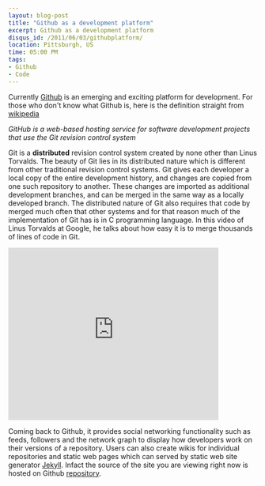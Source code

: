 ```yaml
---
layout: blog-post
title: "Github as a development platform"
excerpt: Github as a development platform
disqus_id: /2011/06/03/githubplatform/
location: Pittsburgh, US
time: 05:00 PM
tags:
- Github
- Code
---
```



Currently [Github](http://github.com) is an emerging and exciting platform for development. For those who don't know what Github is, here is the definition straight from [wikipedia](http://wikipedia.com)

*GitHub is a web-based hosting service for software development projects that use the Git revision control system*

Git is a **distributed** revision control system created by none other than Linus Torvalds. The beauty of Git lies in its distributed nature which is different from other traditional revision control systems. Git gives each developer a local copy of the entire development history, and changes are copied from one such repository to another. These changes are imported as additional development branches, and can be merged in the same way as a locally developed branch. The distributed nature of Git also requires that code by merged much often that other systems and for that reason much of the implementation of Git has is in C programming language. In this video of Linus Torvalds at Google, he talks about how easy it is to merge thousands of lines of code in Git.

<iframe width="425" height="349" src="http://www.youtube.com/embed/4XpnKHJAok8" frameborder="0">t</iframe>

Coming back to Github, it provides social networking functionality such as feeds, followers and the network graph to display how developers work on their versions of a repository. Users can also create wikis for individual repositories and static web pages which can served by static web site generator [Jekyll](https://github.com/mojombo/jekyll/wiki). Infact the source of the site you are viewing right now is hosted on Github [repository](https://github.com/madhur/madhur.github.com).


